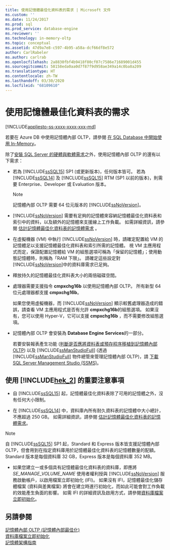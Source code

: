 ```yaml
---
title: 使用記憶體最佳化資料表的需求 | Microsoft 文件
ms.custom: ''
ms.date: 11/24/2017
ms.prod: sql
ms.prod_service: database-engine
ms.reviewer: ''
ms.technology: in-memory-oltp
ms.topic: conceptual
ms.assetid: 47d9a7e8-c597-4b95-a58a-dcf66df8e572
author: CarlRabeler
ms.author: carlrab
ms.openlocfilehash: 2a8830fbf4b9418f80cf07c7586e71689001d455
ms.sourcegitcommit: 58158eda0aa0d7f87f9d958ae349a14c0ba8a209
ms.translationtype: HT
ms.contentlocale: zh-TW
ms.lasthandoff: 03/30/2020
ms.locfileid: "68109610"
---
```

# <a name="requirements-for-using-memory-optimized-tables"></a>使用記憶體最佳化資料表的需求
[!INCLUDE[appliesto-ss-xxxx-xxxx-xxx-md](../../includes/appliesto-ss-xxxx-xxxx-xxx-md.md)]

  若要在 Azure DB 中使用記憶體內部 OLTP，請參閱 [在 SQL Database 中開始使用 In-Memory](https://azure.microsoft.com/documentation/articles/sql-database-in-memory/)。  
  
 除了[安裝 SQL Server 的硬體與軟體需求](../../sql-server/install/hardware-and-software-requirements-for-installing-sql-server.md)之外，使用記憶體內部 OLTP 的還有以下需求：  
  
-   若為 [!INCLUDE[ssSQL15](../../includes/sssql15-md.md)] SP1 (或更新版本)，任何版本皆可。 若為 [!INCLUDE[ssSQL14](../../includes/sssql14-md.md)] 及 [!INCLUDE[ssSQL15](../../includes/sssql15-md.md)] RTM (SP1 以前的版本)，則需要 Enterprise、Developer 或 Evaluation 版本。
    
    > [!NOTE]
    > 記憶體內部 OLTP 需要 64 位元版本的 [!INCLUDE[ssNoVersion](../../includes/ssnoversion-md.md)]。  
  
-   [!INCLUDE[ssNoVersion](../../includes/ssnoversion-md.md)] 需要有足夠的記憶體來容納記憶體最佳化資料表和索引中的資料，以及額外的記憶體來支援線上工作負載。 如需詳細資訊，請參閱 [估計記憶體最佳化資料表的記憶體需求](../../relational-databases/in-memory-oltp/estimate-memory-requirements-for-memory-optimized-tables.md) 。  

-   在虛擬機器 (VM) 中執行 [!INCLUDE[ssNoVersion](../../includes/ssnoversion-md.md)] 時，請確定配置給 VM 的記憶體足以支援記憶體最佳化資料表和索引所需的記憶體。 視 VM 主應用程式而定，保證配置記憶體給 VM 的組態選項可稱為「保留的記憶體」；使用動態記憶體時，則稱為「RAM 下限」。 請確定這些設定對 [!INCLUDE[ssNoVersion](../../includes/ssnoversion-md.md)]中的資料庫需求已足夠。
  
-   釋放持久的記憶體最佳化資料表大小的兩倍磁碟空間。  
  
-   處理器需要支援指令 **cmpxchg16b** 以使用記憶體內部 OLTP。 所有新型 64 位元處理器都支援 **cmpxchg16b**。  
  
     如果您使用虛擬機器，而 [!INCLUDE[ssNoVersion](../../includes/ssnoversion-md.md)] 顯示較舊處理器造成的錯誤，請查看 VM 主應用程式是否有允許 **cmpxchg16b**的組態選項。 如果沒有，您可以使用 Hyper-V，它可以支援 **cmpxchg16b** ，而不需要修改組態選項。  
  
-   記憶體內部 OLTP 會安裝為 **Database Engine Services**的一部分。  
  
     若要安裝報表產生功能 ([判斷是否應將資料表或預存程序移植到記憶體內部 OLTP](../../relational-databases/in-memory-oltp/determining-if-a-table-or-stored-procedure-should-be-ported-to-in-memory-oltp.md)) 以及 [!INCLUDE[ssManStudioFull](../../includes/ssmanstudiofull-md.md)] (透過 [!INCLUDE[ssManStudioFull](../../includes/ssmanstudiofull-md.md)] 物件總管來管理記憶體內部 OLTP)，請 [下載 SQL Server Management Studio (SSMS)](../../ssms/download-sql-server-management-studio-ssms.md)。   
  
## <a name="important-notes-on-using-hek_2"></a>使用 [!INCLUDE[hek_2](../../includes/hek-2-md.md)] 的重要注意事項  
  
-   自 [!INCLUDE[ssSQL15](../../includes/sssql15-md.md)] 起，記憶體最佳化資料表除了可用的記憶體之外，沒有任何大小限制。 

-   在 [!INCLUDE[ssSQL14](../../includes/sssql14-md.md)] 中，資料庫內所有耐久資料表的記憶體中大小總計，不應超過 250 GB。 如需詳細資訊，請參閱 [估計記憶體最佳化資料表的記憶體需求](../../relational-databases/in-memory-oltp/estimate-memory-requirements-for-memory-optimized-tables.md)。  

> [!NOTE]
> 自 [!INCLUDE[ssSQL15](../../includes/sssql15-md.md)] SP1 起，Standard 和 Express 版本皆支援記憶體內部 OLTP，但會用到在指定資料庫用於記憶體最佳化資料表的記憶體數量的配額。 Standard 版本是每個資料庫 32 GB，Express 版本是每個資料庫 352 MB。 
  
-   如果您建立一或多個具有記憶體最佳化資料表的資料庫，即應將 *SE_MANAGE_VOLUME_NAME* 使用者權利授與 [!INCLUDE[ssNoVersion](../../includes/ssnoversion-md.md)] 服務啟動帳戶，以啟用檔案立即初始化 (IFI)。 如果沒有 IFI，記憶體最佳化儲存體檔案 (資料與差異檔案) 將會在建立時進行初始化，而如此可能會對工作負載的效能產生負面的影響。 如需 IFI 的詳細資訊及啟用方式，請參閱[資料庫檔案立即初始化](../../relational-databases/databases/database-instant-file-initialization.md)。
  
## <a name="see-also"></a>另請參閱  
 [記憶體內部 OLTP &#40;記憶體內部最佳化&#41;](../../relational-databases/in-memory-oltp/in-memory-oltp-in-memory-optimization.md)  
 [資料庫檔案立即初始化](../../relational-databases/databases/database-instant-file-initialization.md)  
 [記憶體架構指南](../../relational-databases/memory-management-architecture-guide.md)
  
